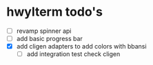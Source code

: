 # hwylterm todo's

- [ ] revamp spinner api
- [ ] add basic progress bar
- [x] add cligen adapters to add colors with bbansi
  - [ ] add integration test check cligen

<!-- generated with <3 by daylinmorgan/todo -->
